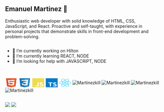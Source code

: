 ## Emanuel Martinez 👋

Enthusiastic web developer with solid knowledge of HTML, CSS, JavaScript, and React. Proactive and self-taught, with experience in personal projects that demonstrate skills in front-end development and problem-solving.
##


- 🔭 I’m currently working on Hilton
- 🌱 I’m currently learning REACT, NODE
- 🤔 I’m looking for help with JAVASCRIPT, NODE
##

  <div style="display: inline_block"><br>
  <img align="center" alt="Martinezkill" height="30" width="40" src="https://raw.githubusercontent.com/devicons/devicon/master/icons/html5/html5-original.svg">
  <img align="center" alt="Martinezkill" height="30" width="40" src="https://raw.githubusercontent.com/devicons/devicon/master/icons/css3/css3-original.svg">
  <img align="center" alt="Martinezkill" height="30" width="40" src="https://raw.githubusercontent.com/devicons/devicon/master/icons/javascript/javascript-plain.svg">
  <img align="center" alt="Martinezkill" height="30" width="40" src="https://raw.githubusercontent.com/devicons/devicon/master/icons/typescript/typescript-plain.svg">
  <img align="center" alt="Martinezkill" height="30" width="40" src="https://raw.githubusercontent.com/devicons/devicon/master/icons/react/react-original.svg">
  <img align="center" alt="Martinezkill" height="30" width="40" src="https://cdn.jsdelivr.net/gh/devicons/devicon@latest/icons/nodejs/nodejs-original.svg"/>
  <img align="center" alt="Martinezkill" height="30" width="40" src="https://cdn.jsdelivr.net/gh/devicons/devicon@latest/icons/git/git-original.svg" />
  <img align="center" alt="Martinezkill" height="30" width="40" src="https://cdn.jsdelivr.net/gh/devicons/devicon@latest/icons/wordpress/wordpress-plain.svg" />
  <img align="center" alt="Martinezkill" height="30" width="40" src="https://cdn.jsdelivr.net/gh/devicons/devicon@latest/icons/azuresqldatabase/azuresqldatabase-original.svg" />
  </div>
  
##

<div> 
  <a href="https://www.linkedin.com/in/emanuel-martinez-832631210/" target="_blank"><img src="https://img.shields.io/badge/-LinkedIn-%230077B5?style=for-the-badge&logo=linkedin&logoColor=white" target="_blank"></a> 
  <a href="https://instagram.com/emanu_matinez/?igshid=MjEwN2IyYWYwYw%3D%3D" target="_blank"><img src="https://img.shields.io/badge/-Instagram-%23E4405F?style=for-the-badge&logo=instagram&logoColor=white" target="_blank"></a>
</div>
